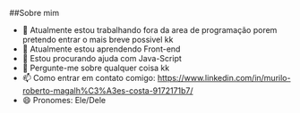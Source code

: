##Sobre mim

- 🔭 Atualmente estou trabalhando fora da area de programação porem pretendo entrar o mais breve possivel kk
- 🌱 Atualmente estou aprendendo Front-end
- 🤔 Estou procurando ajuda com Java-Script
- 💬 Pergunte-me sobre qualquer coisa kk
- 📫 Como entrar em contato comigo: https://www.linkedin.com/in/murilo-roberto-magalh%C3%A3es-costa-9172171b7/
- 😄 Pronomes: Ele/Dele
